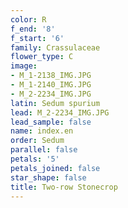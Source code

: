 ```yaml
---
color: R
f_end: '8'
f_start: '6'
family: Crassulaceae
flower_type: C
image:
- M_1-2138_IMG.JPG
- M_1-2140_IMG.JPG
- M_2-2234_IMG.JPG
latin: Sedum spurium
lead: M_2-2234_IMG.JPG
lead_sample: false
name: index.en
order: Sedum
parallel: false
petals: '5'
petals_joined: false
star_shape: false
title: Two-row Stonecrop
---
```

